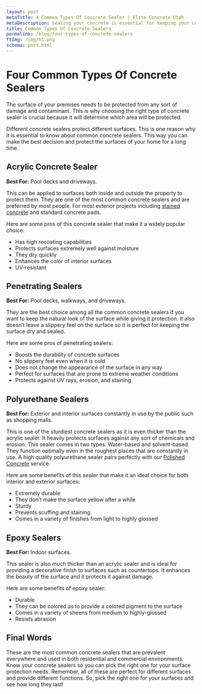 ```yaml
---
layout: post
metaTitle: 4 Common Types Of Concrete Sealer | Elite Concrete Utah
metaDescription: Sealing your concrete is essential for keeping your concrete looking great and keeping it protected. These are the 4 most common types of sealers.
title: Common Types Of Concrete Sealers
permalink: /blog/four-types-of-concrete-sealers
ftImg: /img/h1.png
schema: post.html
---
```


# Four Common Types Of Concrete Sealers

The surface of your premises needs to be protected from any sort of damage and contaminant. This is why choosing the right type of concrete sealer is crucial because it will determine which area will be protected.

Different concrete sealers protect different surfaces. This is one reason why it is essential to know about common concrete sealers. This way you can make the best decision and protect the surfaces of your home for a long time.

## Acrylic Concrete Sealer

**Best For:** Pool decks and driveways.

This can be applied to surfaces both inside and outside the property to protect them. They are one of the most common concrete sealers and are preferred by most people. For most exterior projects including <a href="/services/concrete-staining-utah">stained concrete</a> and standard concrete pads.

Here are some pros of this concrete sealer that make it a widely popular choice:

* Has high recoating capabilities
* Protects surfaces extremely well against moisture
* They dry quickly
* Enhances the color of interior surfaces
* UV-resistant

## Penetrating Sealers

**Best For:** Pool decks, walkways, and driveways.

They are the best choice among all the common concrete sealers if you want to keep the natural look of the surface while giving it protection. It also doesn’t leave a slippery feel on the surface so it is perfect for keeping the surface dry and sealed.

Here are some pros of penetrating sealers:

* Boosts the durability of concrete surfaces
* No slippery feel even when it is cold
* Does not change the appearance of the surface in any way
* Perfect for surfaces that are prone to extreme weather conditions
* Protects against UV rays, erosion, and staining

## Polyurethane Sealers

**Best For:** Exterior and interior surfaces constantly in use by the public such as shopping malls.

This is one of the sturdiest concrete sealers as it is even thicker than the acrylic sealer. It heavily protects surfaces against any sort of chemicals and erosion.
This sealer comes in two types. Water-based and solvent-based. They function optimally even in the roughest places that are constantly in use. A high quality polyurethane sealer pairs perfectly with our <a href="/services/polished-concrete-utah">Polished Concrete</a> service.

Here are some benefits of this sealer that make it an ideal choice for both interior and exterior surfaces:

* Extremely durable
* They don’t make the surface yellow after a while
* Sturdy
* Prevents scuffing and staining
* Comes in a variety of finishes from light to highly glossed

## Epoxy Sealers

**Best For:** Indoor surfaces.

This sealer is also much thicker than an acrylic sealer and is ideal for providing a decorative finish to surfaces such as countertops. It enhances the beauty of the surface and it protects it against damage.

Here are some benefits of epoxy sealer:

* Durable
* They can be colored as to provide a colored pigment to the surface
* Comes in a variety of sheens from medium to highly-glossed
* Resists abrasion

## Final Words

These are the most common concrete sealers that are prevalent everywhere and used in both residential and commercial environments. Know your concrete sealers so you can pick the right one for your surface protection needs.
Remember, all of these are perfect for different surfaces and provide different functions. So, pick the right one for your surfaces and see how long they last!
 

